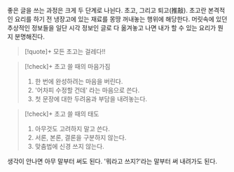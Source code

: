 좋은 글을 쓰는 과정은 크게 두 단계로 나뉜다. 초고, 그리고 퇴고(推敲). 초고란 본격적인 요리를 하기 전 냉장고에 있는 재료를 몽땅 꺼내놓는 행위에 해당한다. 머릿속에 있던 추상적인 정보들을 일단 시각 정보인 글로 다 옮겨놓고 나면 내가 할 수 있는 요리가 뭔지 분명해진다.

> [!quote]+ 
> 모든 초고는 걸레다!!

> [!check]+ 초고 쓸 때의 마음가짐
> 1. 한 번에 완성하려는 마음을 버린다.
> 2. '어차피 수정할 건데' 라는 마음으로 쓴다.
> 3. 첫 문장에 대한 두려움과 부담을 내려놓는다.

> [!check]+ 초고 쓸 때의 태도
> 1. 아무것도 고려하지 말고 쓴다.
> 2. 서론, 본론, 결론을 구분하지 않는다.
> 3. 맞춤법에 신경 쓰지 않는다.

생각이 안나면 아무 말부터 써도 된다. '뭐라고 쓰지?'라는 말부터 써 내려가도 된다.